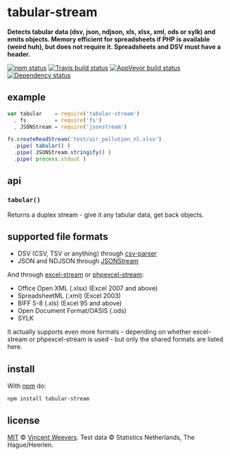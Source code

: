 # tabular-stream

**Detects tabular data (dsv, json, ndjson, xls, xlsx, xml, ods or sylk) and emits objects. Memory efficient for spreadsheets if PHP is available (weird huh), but does not require it. Spreadsheets and DSV must have a header.**

[![npm status](http://img.shields.io/npm/v/tabular-stream.svg?style=flat-square)](https://www.npmjs.org/package/tabular-stream) [![Travis build status](https://img.shields.io/travis/vweevers/tabular-stream.svg?style=flat-square&label=travis)](http://travis-ci.org/vweevers/tabular-stream) [![AppVeyor build status](https://img.shields.io/appveyor/ci/vweevers/tabular-stream.svg?style=flat-square&label=appveyor)](https://ci.appveyor.com/project/vweevers/tabular-stream) [![Dependency status](https://img.shields.io/david/vweevers/tabular-stream.svg?style=flat-square)](https://david-dm.org/vweevers/tabular-stream)

## example

```js
var tabular    = require('tabular-stream')
  , fs         = require('fs')
  , JSONStream = require('jsonstream')

fs.createReadStream('test/air_pollution_nl.xlsx')
  .pipe( tabular() )
  .pipe( JSONStream.stringify() )
  .pipe( process.stdout )
```

## api

### `tabular()`

Returns a duplex stream - give it any tabular data, get back objects.

## supported file formats

- DSV (CSV, TSV or anything) through [csv-parser](https://npmjs.com/package/csv-parser)
- JSON and NDJSON through [JSONStream](https://npmjs.com/package/JSONStream)

And through [excel-stream](https://npmjs.com/package/excel-stream) or [phpexcel-stream](https://npmjs.com/package/phpexcel-stream):

- Office Open XML (.xlsx) (Excel 2007 and above)
- SpreadsheetML (.xml) (Excel 2003)
- BIFF 5-8 (.xls) (Excel 95 and above)
- Open Document Format/OASIS (.ods)
- SYLK

It actually supports even more formats - depending on whether excel-stream or phpexcel-stream is used - but only the shared formats are listed here.

## install

With [npm](https://npmjs.org) do:

```
npm install tabular-stream
```

## license

[MIT](http://opensource.org/licenses/MIT) © [Vincent Weevers](http://vincentweevers.nl). Test data © Statistics Netherlands, The Hague/Heerlen.
